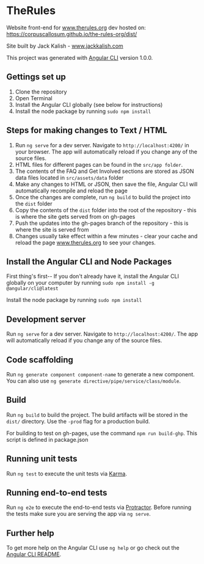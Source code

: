 # TheRules

Website front-end for www.therules.org
dev hosted on: https://corpuscallosum.github.io/the-rules-org/dist/

Site built by Jack Kalish - www.jackkalish.com

This project was generated with [Angular CLI](https://github.com/angular/angular-cli) version 1.0.0.

## Gettings set up
1. Clone the repository
2. Open Terminal
3. Install the Angular CLI globally (see below for instructions)
4. Install the node package by running `sudo npm install`

## Steps for making changes to Text / HTML
1. Run `ng serve` for a dev server. Navigate to `http://localhost:4200/` in your browser. The app will automatically reload if you change any of the source files.
2. HTML files for different pages can be found in the `src/app folder`.
3. The contents of the FAQ and Get Involved sections are stored as JSON data files located in `src/assets/data` folder
4. Make any changes to HTML or JSON, then save the file, Angular CLI will automatically recompile and reload the page
5. Once the changes are complete, run `ng build` to build the project into the `dist` folder
6. Copy the contents of the `dist` folder into the root of the repository - this is where the site gets served from on gh-pages
7. Push the updates into the gh-pages branch of the repository - this is where the site is served from
8. Changes usually take effect within a few minutes - clear your cache and reload the page www.therules.org to see your changes.

## Install the Angular CLI and Node Packages

First thing's first--
If you don't already have it, install the Angular CLI globally on your computer by running `sudo npm install -g @angular/cli@latest`

Install the node package by running `sudo npm install`


## Development server

Run `ng serve` for a dev server. Navigate to `http://localhost:4200/`. The app will automatically reload if you change any of the source files.

## Code scaffolding

Run `ng generate component component-name` to generate a new component. You can also use `ng generate directive/pipe/service/class/module`.

## Build

Run `ng build` to build the project. The build artifacts will be stored in the `dist/` directory. Use the `-prod` flag for a production build.

For building to test on gh-pages, use the command `npm run build-ghp`. This script is defined in package.json

## Running unit tests

Run `ng test` to execute the unit tests via [Karma](https://karma-runner.github.io).

## Running end-to-end tests

Run `ng e2e` to execute the end-to-end tests via [Protractor](http://www.protractortest.org/).
Before running the tests make sure you are serving the app via `ng serve`.

## Further help

To get more help on the Angular CLI use `ng help` or go check out the [Angular CLI README](https://github.com/angular/angular-cli/blob/master/README.md).
